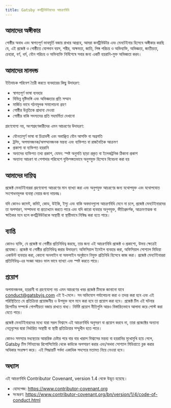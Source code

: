 ```yaml
---
title: Gatsby কনট্রিবিউটরদের আচরণবিধি
---
```


## আমাদের অঙ্গীকার

গোষ্ঠীর অবাধ এবং স্বাগতপূর্ণ ভাবমূর্তি বজায় রাখার আগ্রহে, আমরা কনট্রিবিউটর এবং মেনটেইনার হিসেবে অঙ্গীকার করছি যে, এই প্রজেক্ট ও গোষ্ঠীতে যোগদান বয়স, শরীর, অক্ষমতা, জাতি, লিঙ্গ পরিচয় ও অভিব্যক্তি, অভিজ্ঞতা, জাতীয়তা, চেহারা, বর্ণ, ধর্ম, যৌন পরিচয় ও অভিব্যক্তি নির্বিশেষে সবার জন্য একটি হয়রানি-মুক্ত অভিজ্ঞতা করব।

## আমাদের মানদন্ড
 
ইতিবাচক পরিবেশ তৈরী করতে ব্যবহারের কিছু উদাহরণ:

- স্বাগতপূর্ণ ভাষা ব্যবহার
- বিভিন্ন দৃষ্টিভঙ্গি এবং অভিজ্ঞতার প্রতি সম্মান
- মার্জিত ভাবে গঠনমূলক সমালোচনা গ্রহণ
- গোষ্ঠীর উন্নতিকে প্রাধান্য দেওয়া
- গোষ্ঠীর বাকি সদস্যদের প্রতি সহমর্মিতা দেখানো

গ্রহণযোগ্য নয়, অংশগ্রহণকারীদের এমন আচরণের উদাহরণ:

- যৌনতাপূর্ণ ভাষা বা চিত্রাবলী এবং অবাঞ্ছিত যৌন আসক্তি বা অগ্রগতি
- ট্রলিং, অপমানজনক/অসম্মানজনক মন্তব্য এবং ব্যক্তিগত বা রাজনৈতিক আক্রমণ
- প্রকাশ্য বা ব্যক্তিগত হয়রানি
- অন্যদের ব্যক্তিগত তথ্য প্রকাশ, যেমন: স্পষ্ট অনুমতি ছাড়া প্রকৃত বা ইলেকট্রনিক ঠিকানা প্রকাশ
- অন্যান্য আচরণ যা পেশাদার পরিবেশে যুক্তিসঙ্গতভাবে অনুপযুক্ত হিসেবে বিবেচনা করা হয়

## আমাদের দায়িত্ব

প্রজেক্ট মেনটেইনাররা গ্রহণযোগ্য আচরণের মান ব্যাখ্যা করা এবং অনুপযুক্ত আচরণের জন্য যথোপযুক্ত এবং যথোপযোত সংশোধনমূলক ব্যবস্থা নেয়ার জন্য দায়বদ্ধ।

যদি কোনও কমেন্ট, কমিট, কোড, উইকি, ইস্যু এবং বাকি অবদানগুলো আচরণবিধি মেনে না চলে, প্রজেক্ট মেনটেইনারদের তা অপসারণ, সম্পাদনা বা প্রত্যাখ্যান করতে পারে এবং যদি কারো ব্যবহার অনুপযুক্ত, ভীতিপ্রদর্শক, আক্রমণাত্মক বা ক্ষতিকর মনে হলে কনট্রিবিউটরকে অস্থায়ী বা স্থায়ীভাবে নিষিদ্ধ করা হতে পারে।

## ব্যাপ্তি

কোনও ব্যক্তি, যে প্রজেক্ট বা গোষ্ঠীর প্রতিনিধিত্ব করছে, তার জন্য এই আচরণবিধি প্রজেক্ট ও প্রকাশ্যে, উভয় ক্ষেত্রেই প্রযোজ্য। প্রজেক্ট বা গোষ্ঠীর প্রতিনিধিত্ব করার উদাহরণ: অফিসিয়াল ইমেইল ব্যবহার করা, অফিসিয়াল সোশ্যাল মিডিয়া একাউন্ট ব্যবহার করা, কোনো অনলাইন বা অফলাইন অনুষ্ঠানে নিযুক্ত প্রতিনিধি হিসেবে কাজ করা। প্রজেক্ট মেনটেইনাররা প্রতিনিধিত্ব-এর সংজ্ঞা আরও ভাল ভাবে ব্যাখ্যা এবং স্পষ্ট করতে পারে।

## প্রয়োগ

অপমানজনক, হয়রানী বা গ্রহণযোগ্য নয় এমন আচরণের খবর প্রজেক্ট টিমকে জানানো যাবে [conduct@gatsbyjs.com](mailto:conduct@gatsbyjs.com) এই ই-মেলে। সব অভিযোগ পর্যালোচনা করা ও তদন্ত করা হবে এবং এই পরিস্থিতিতে যে প্রতিক্রিয়া প্রয়োজনীয় ও উপযুক্ত বলে মনে করা হবে তা প্রয়োগ করা হবে। প্রজেক্ট টিম এই ঘটনার রিপোর্টার সম্পর্কে গোপনীয়তা বজায় রাখতে বাধ্য। নির্দিষ্ট প্রয়োগ নীতিগুলি আরও বিস্তারিতভাবে আলাদা করে পোস্ট করা যেতে পারে।

প্রজেক্ট মেনটেইনারদের মধ্যে যারা সরল বিশ্বাসে এই আচরণবিধি অনুসরণ বা প্রয়োগ করবে না, তারা প্রজেক্টের অন্যান্য নেতৃবৃন্দের দ্বারা নির্ধারিত অস্থায়ী বা স্থায়ী প্রতিক্রিয়ার সম্মুখীন হতে পারে।

কোনও সমস্যার মধ্যস্থতার আন্তরিক চেষ্টার পরে বার বার খারাপ বিশ্বাসের মন্তব্য বা হয়রানির মুখোমুখি হয়ে গেলে, Gatsby টিম গিটহাবের রিপোসিটোরি থেকে কাউকে অপসারণ করার এবং/অথবা সোশ্যাল মিডিয়াতে ব্লক করার অধিকার সংরক্ষণ করে। এই সিদ্ধান্তটি সর্বদা একাধিক সদস্যের মতামত নিয়ে নেওয়া হবে।

## অধ্যাস

এই আচরণবিধি Contributor Covenant, version 1.4 থেকে উদ্ভূত হয়েছে।

- হোমপেজ: https://www.contributor-covenant.org
- সংস্করণ: https://www.contributor-covenant.org/bn/version/1/4/code-of-conduct.html
